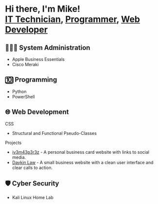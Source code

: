 <h1>Hi there, I'm Mike!<br/><a href="#">IT Technician</a>, <a href="#">Programmer</a>, <a href="https://www.mik3p3r3z.com">Web Developer</a></h1>

  <h2>👨🏻‍💻 System Administration</h2>
  
  - Apple Business Essentials
  - Cisco Meraki

  <h2>🔟 Programming</h2>
  
  - Python
  - PowerShell
    
  <h2>🌐 Web Development</h2>

  CSS
  - Structural and Functional Pseudo-Classes
    
  Projects
  - <a href="https://www.iv3m43p3r3z.com" target="_blank">iv3m43p3r3z</a> - A personal business card website with links to social media.
  - <a href="https://www.daykinlaw.com" target="_blank">Daykin Law</a> - A small business website with a clean user interface and clear calls to action.
    
  <h2>🛡️ Cyber Security</h2>
  
  - Kali Linux Home Lab

<!--
**mik3p3r3z/mik3p3r3z** is a ✨ _special_ ✨ repository because its `README.md` (this file) appears on your GitHub profile.

Here are some ideas to get you started:

- 🔭 I’m currently working on ...
- 🌱 I’m currently learning ...
- 👯 I’m looking to collaborate on ...
- 🤔 I’m looking for help with ...
- 💬 Ask me about ...
- 📫 How to reach me: ...
- 😄 Pronouns: ...
- ⚡ Fun fact: ...
-->
